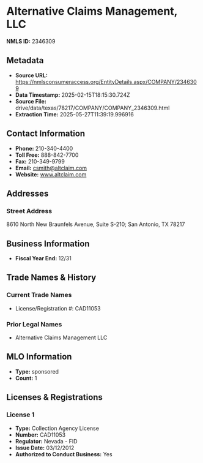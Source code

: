 # Alternative Claims Management, LLC

**NMLS ID:** 2346309

## Metadata
- **Source URL:** https://nmlsconsumeraccess.org/EntityDetails.aspx/COMPANY/2346309
- **Data Timestamp:** 2025-02-15T18:15:30.724Z
- **Source File:** drive/data/texas/78217/COMPANY/COMPANY_2346309.html
- **Extraction Time:** 2025-05-27T11:39:19.996916

## Contact Information
- **Phone:** 210-340-4400
- **Toll Free:** 888-842-7700
- **Fax:** 210-349-9799
- **Email:** csmith@altclaim.com
- **Website:** www.altclaim.com

## Addresses
### Street Address
8610 North New Braunfels Avenue, Suite S-210; San Antonio, TX 78217

## Business Information
- **Fiscal Year End:** 12/31

## Trade Names & History
### Current Trade Names
- License/Registration #: CAD11053

### Prior Legal Names
- Alternative Claims Management LLC

## MLO Information
- **Type:** sponsored
- **Count:** 1

## Licenses & Registrations

### License 1
- **Type:** Collection Agency License
- **Number:** CAD11053
- **Regulator:** Nevada - FID
- **Issue Date:** 03/12/2012
- **Authorized to Conduct Business:** Yes
